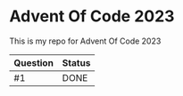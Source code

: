 # Advent Of Code 2023
This is my repo for Advent Of Code 2023

| Question       |    Status    |
|----------------|--------------|
|       #1       |    DONE      |
